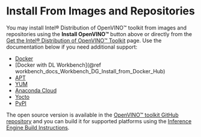 # Install From Images and Repositories 

You may install Intel® Distribution of OpenVINO™ toolkit from images and repositories using the **Install OpenVINO™** button above or directly from the [Get the Intel® Distribution of OpenVINO™ Toolkit](https://software.intel.com/content/www/us/en/develop/tools/openvino-toolkit/download.html) page. Use the documentation below if you need additional support: 

* [Docker](installing-openvino-docker-linux.md)
* [Docker with DL Workbench](@ref workbench_docs_Workbench_DG_Install_from_Docker_Hub)
* [APT](installing-openvino-apt.md)
* [YUM](installing-openvino-yum.md)
* [Anaconda Cloud](installing-openvino-conda.md)
* [Yocto](installing-openvino-yocto.md)
* [PyPI](installing-openvino-pip.md)

The open source version is available in the [OpenVINO™ toolkit GitHub repository](https://github.com/openvinotoolkit/openvino) and you can build it for supported platforms using the <a href="https://github.com/openvinotoolkit/openvino/wiki/BuildingCode">Inference Engine Build Instructions</a>.


